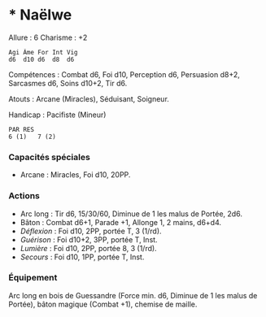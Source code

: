 # * Naëlwe

Allure : 6
Charisme : +2

	Agi	Âme	For	Int	Vig
	d6	d10	d6	d8	d6

Compétences : Combat d6, Foi d10, Perception d6, Persuasion d8+2, Sarcasmes d6, Soins d10+2, Tir d6.

Atouts : Arcane (Miracles), Séduisant, Soigneur.

Handicap : Pacifiste (Mineur)

	PAR	RES
	6 (1)   7 (2)

### Capacités spéciales
- Arcane : Miracles, Foi d10, 20PP.

### Actions
- Arc long : Tir d6, 15/30/60, Diminue de 1 les malus de Portée, 2d6.
- Bâton : Combat d6+1, Parade +1, Allonge 1, 2 mains, d6+d4.
- _Déflexion_ : Foi d10, 2PP, portée T, 3 (1/rd).
- _Guérison_ : Foi d10+2, 3PP, portée T, Inst.
- _Lumière_ : Foi d10, 2PP, portée 8, 3 (1/rd).
- _Secours_ : Foi d10, 1PP, portée T, Inst.

### Équipement
Arc long en bois de Guessandre (Force min. d6, Diminue de 1 les malus de Portée), bâton magique (Combat +1), chemise de maille.
